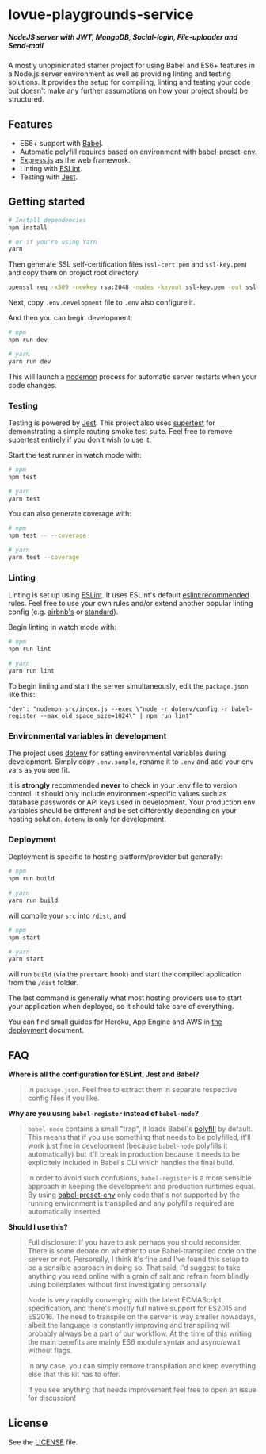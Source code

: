 # lovue-playgrounds-service
##### NodeJS server with JWT, MongoDB, Social-login, File-uploader and Send-mail

A mostly unopinionated starter project for using Babel and ES6+ features in a Node.js server environment as well as providing linting and testing solutions. It provides the setup for compiling, linting and testing your code but doesn't make any further assumptions on how your project should be structured.

## Features
- ES6+ support with [Babel](https://babeljs.io/).
- Automatic polyfill requires based on environment with [babel-preset-env](https://github.com/babel/babel-preset-env).
- [Express.js](https://expressjs.com/) as the web framework.
- Linting with [ESLint](http://eslint.org/).
- Testing with [Jest](https://facebook.github.io/jest/).

## Getting started

```sh
# Install dependencies
npm install

# or if you're using Yarn
yarn
```
Then generate SSL self-certification files (`ssl-cert.pem` and `ssl-key.pem`) and copy them on project root directory.
```sh
openssl req -x509 -newkey rsa:2048 -nodes -keyout ssl-key.pem -out ssl-cert.pem -days 365
```

Next, copy `.env.development` file to `.env` also configure it.

And then you can begin development:

```sh
# npm
npm run dev

# yarn
yarn run dev
```

This will launch a [nodemon](https://nodemon.io/) process for automatic server restarts when your code changes.

### Testing

Testing is powered by [Jest](https://facebook.github.io/jest/). This project also uses [supertest](https://github.com/visionmedia/supertest) for demonstrating a simple routing smoke test suite. Feel free to remove supertest entirely if you don't wish to use it.

Start the test runner in watch mode with:

```sh
# npm
npm test

# yarn
yarn test
```

You can also generate coverage with:

```sh
# npm
npm test -- --coverage

# yarn
yarn test --coverage
```

### Linting

Linting is set up using [ESLint](http://eslint.org/). It uses ESLint's default [eslint:recommended](https://github.com/eslint/eslint/blob/master/conf/eslint.json) rules. Feel free to use your own rules and/or extend another popular linting config (e.g. [airbnb's](https://www.npmjs.com/package/eslint-config-airbnb) or [standard](https://github.com/feross/eslint-config-standard)).

Begin linting in watch mode with:

```sh
# npm
npm run lint

# yarn
yarn run lint
```

To begin linting and start the server simultaneously, edit the `package.json` like this:

```
"dev": "nodemon src/index.js --exec \"node -r dotenv/config -r babel-register --max_old_space_size=1024\" | npm run lint"
```

### Environmental variables in development

The project uses [dotenv](https://www.npmjs.com/package/dotenv) for setting environmental variables during development. Simply copy `.env.sample`, rename it to `.env` and add your env vars as you see fit. 

It is **strongly** recommended **never** to check in your .env file to version control. It should only include environment-specific values such as database passwords or API keys used in development. Your production env variables should be different and be set differently depending on your hosting solution. `dotenv` is only for development.

### Deployment

Deployment is specific to hosting platform/provider but generally:

```sh
# npm
npm run build

# yarn
yarn run build
```

will compile your `src` into `/dist`, and 

```sh
# npm
npm start

# yarn
yarn start
```

will run `build` (via the `prestart` hook) and start the compiled application from the `/dist` folder.

The last command is generally what most hosting providers use to start your application when deployed, so it should take care of everything.

You can find small guides for Heroku, App Engine and AWS in [the deployment](DEPLOYMENT.md) document.

## FAQ

**Where is all the configuration for ESLint, Jest and Babel?**

> In `package.json`. Feel free to extract them in separate respective config files if you like.

**Why are you using `babel-register` instead of `babel-node`?**

> `babel-node` contains a small "trap", it loads Babel's [polyfill](https://babeljs.io/docs/usage/polyfill/) by default. This means that if you use something that needs to be polyfilled, it'll work just fine in development (because `babel-node` polyfills it automatically) but it'll break in production because it needs to be explicitely included in Babel's CLI which handles the final build.
>
> In order to avoid such confusions, `babel-register` is a more sensible approach in keeping the development and production runtimes equal. By using [babel-preset-env](https://github.com/babel/babel-preset-env) only code that's not supported by the running environment is transpiled and any polyfills required are automatically inserted.

**Should I use this?**

> Full disclosure: If you have to ask perhaps you should reconsider. There is some debate on whether to use Babel-transpiled code on the server or not. Personally, I think it's fine and I've found this setup to be a sensible approach in doing so. That said, I'd suggest to take anything you read online with a grain of salt and refrain from blindly using boilerplates without first investigating personally.
>
> Node is very rapidly converging with the latest ECMAScript specification, and there's mostly full native support for ES2015 and ES2016. The need to transpile on the server is way smaller nowadays, albeit the language is constantly improving and transpiling will probably always be a part of our workflow. At the time of this writing the main benefits are mainly ES6 module syntax and async/await without flags.
>
> In any case, you can simply remove transpilation and keep everything else that this kit has to offer.
>
> If you see anything that needs improvement feel free to open an issue for discussion!

## License
See the [LICENSE](LICENSE) file.
